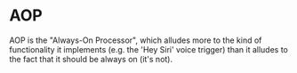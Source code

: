 # AOP

AOP is the "Always-On Processor", which alludes more to the kind of functionality it implements (e.g. the 'Hey Siri' voice trigger) than it alludes to the fact that it should be always on (it's not).
